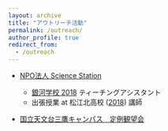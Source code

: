 ```yaml
---
layout: archive
title: "アウトリーチ活動"
permalink: /outreach/
author_profile: true
redirect_from:
  - /outreach
---
```


- [NPO法人 Science Station](http://www.sciencestation.jp/index.html)
	- [銀河学校 2018](http://www.sciencestation.jp/activities/2018/gs21/index.html) ティーチングアシスタント
	- 出張授業 at 松江北高校 ([2018](http://sciencestation.jp/activities/2018/delivery83/index.html)) 講師
	
- [国立天文台三鷹キャンパス　定例観望会](https://prc.nao.ac.jp/stargazing/)

